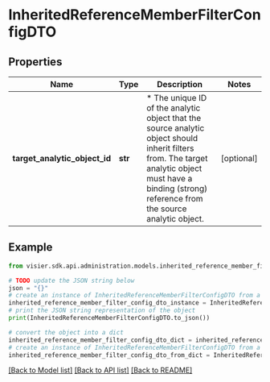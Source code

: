 # InheritedReferenceMemberFilterConfigDTO


## Properties

Name | Type | Description | Notes
------------ | ------------- | ------------- | -------------
**target_analytic_object_id** | **str** | * The unique ID of the analytic object that the source analytic object should inherit filters from. The target analytic object must have a binding (strong) reference from the source analytic object. | [optional] 

## Example

```python
from visier.sdk.api.administration.models.inherited_reference_member_filter_config_dto import InheritedReferenceMemberFilterConfigDTO

# TODO update the JSON string below
json = "{}"
# create an instance of InheritedReferenceMemberFilterConfigDTO from a JSON string
inherited_reference_member_filter_config_dto_instance = InheritedReferenceMemberFilterConfigDTO.from_json(json)
# print the JSON string representation of the object
print(InheritedReferenceMemberFilterConfigDTO.to_json())

# convert the object into a dict
inherited_reference_member_filter_config_dto_dict = inherited_reference_member_filter_config_dto_instance.to_dict()
# create an instance of InheritedReferenceMemberFilterConfigDTO from a dict
inherited_reference_member_filter_config_dto_from_dict = InheritedReferenceMemberFilterConfigDTO.from_dict(inherited_reference_member_filter_config_dto_dict)
```
[[Back to Model list]](../README.md#documentation-for-models) [[Back to API list]](../README.md#documentation-for-api-endpoints) [[Back to README]](../README.md)


